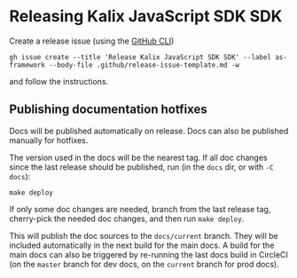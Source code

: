 # Releasing Kalix JavaScript SDK SDK

Create a release issue (using the [GitHub CLI](https://cli.github.com/))

```
gh issue create --title 'Release Kalix JavaScript SDK SDK' --label as-framework --body-file .github/release-issue-template.md -w
````

and follow the instructions.


## Publishing documentation hotfixes

Docs will be published automatically on release. Docs can also be published manually for hotfixes.

The version used in the docs will be the nearest tag. If all doc changes since the last release should be published, run (in the `docs` dir, or with `-C docs`):

```
make deploy
```

If only some doc changes are needed, branch from the last release tag, cherry-pick the needed doc changes, and then run `make deploy`.

This will publish the doc sources to the `docs/current` branch. They will be included automatically in the next build for the main docs. A build for the main docs can also be triggered by re-running the last docs build in CircleCI (on the `master` branch for dev docs, on the `current` branch for prod docs).
